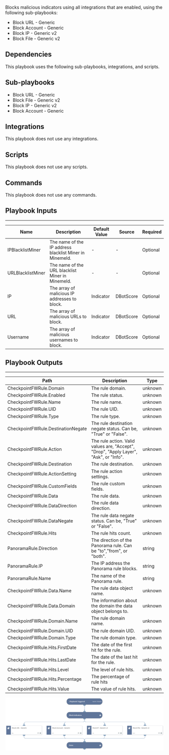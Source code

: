 Blocks malicious indicators using all integrations that are enabled, using the following sub-playbooks:  

- Block URL - Generic
- Block Account - Generic
- Block IP - Generic v2
- Block File - Generic v2



## Dependencies
This playbook uses the following sub-playbooks, integrations, and scripts.

## Sub-playbooks
* Block URL - Generic
* Block File - Generic v2
* Block IP - Generic v2
* Block Account - Generic

## Integrations
This playbook does not use any integrations.

## Scripts
This playbook does not use any scripts.

## Commands
This playbook does not use any commands.

## Playbook Inputs
---

| **Name** | **Description** | **Default Value** | **Source** | **Required** |
| --- | --- | --- | --- | --- |
| IPBlacklistMiner | The name of the IP address blacklist Miner in Minemeld. | - | - | Optional |
| URLBlacklistMiner | The name of the URL blacklist Miner in Minemeld. | - | - | Optional |
| IP | The array of malicious IP addresses to block. | Indicator | DBotScore | Optional |
| URL | The array of malicious URLs to block. | Indicator | DBotScore | Optional |
| Username | The array of malicious usernames to block. | Indicator | DBotScore | Optional |

## Playbook Outputs
---

| **Path** | **Description** | **Type** |
| --- | --- | --- |
| CheckpointFWRule.Domain | The rule domain. | unknown |
| CheckpointFWRule.Enabled | The rule status. | unknown |
| CheckpointFWRule.Name | The rule name. | unknown |
| CheckpointFWRule.UID | The rule UID. | unknown |
| CheckpointFWRule.Type | The rule type. | unknown |
| CheckpointFWRule.DestinationNegate | The rule destination negate status. Can be, "True" or "False". | unknown |
| CheckpointFWRule.Action | The rule action. Valid values are, "Accept", "Drop", "Apply Layer", "Ask", or "Info". | unknown |
| CheckpointFWRule.Destination | The rule destination. | unknown |
| CheckpointFWRule.ActionSetting | The rule action settings. | unknown |
| CheckpointFWRule.CustomFields | The rule custom fields. | unknown |
| CheckpointFWRule.Data | The rule data. | unknown |
| CheckpointFWRule.DataDirection | The rule data direction. | unknown |
| CheckpointFWRule.DataNegate | The rule data negate status. Can be, "True" or "False". | unknown |
| CheckpointFWRule.Hits | The rule hits count. | unknown |
| PanoramaRule.Direction | The direction of the Panorama rule. Can be "to","from", or "both". | string |
| PanoramaRule.IP | The IP address the Panorama rule blocks. | string |
| PanoramaRule.Name | The name of the Panorama rule. | string |
| CheckpointFWRule.Data.Name | The rule data object name. | unknown |
| CheckpointFWRule.Data.Domain | The information about the domain the data object belongs to. | unknown |
| CheckpointFWRule.Domain.Name | The rule domain name. | unknown |
| CheckpointFWRule.Domain.UID | The rule domain UID. | unknown |
| CheckpointFWRule.Domain.Type | The rule domain type. | unknown |
| CheckpointFWRule.Hits.FirstDate | The date of the first hit for the rule. | unknown |
| CheckpointFWRule.Hits.LastDate | The date of the last hit for the rule. | unknown |
| CheckpointFWRule.Hits.Level | The level of rule hits. | unknown |
| CheckpointFWRule.Hits.Percentage | The percentage of rule hits | unknown |
| CheckpointFWRule.Hits.Value | The value of rule hits. | unknown |

![Block_Indicators_Generic_v2](https://github.com/demisto/content/blob/1bdd5229392bd86f0cc58265a24df23ee3f7e662/docs/images/playbooks/Block_Indicators_Generic_v2.png)
